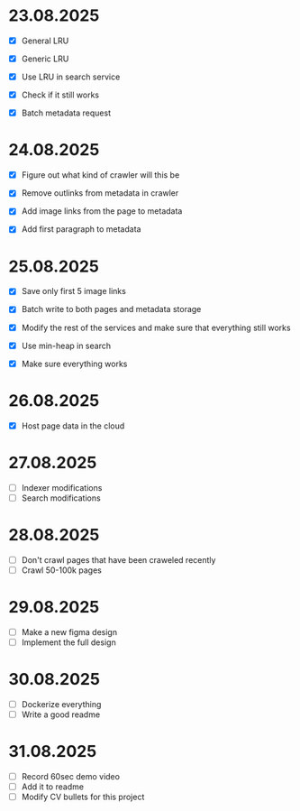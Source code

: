 # 23.08.2025
- [x] General LRU
- [x] Generic LRU
- [x] Use LRU in search service
- [x] Check if it still works
- [x] Batch metadata request


# 24.08.2025
- [x] Figure out what kind of crawler will this be
- [x] Remove outlinks from metadata in crawler
- [x] Add image links from the page to metadata
- [x] Add first paragraph to metadata



# 25.08.2025
- [x] Save only first 5 image links
- [x] Batch write to both pages and metadata storage
- [x] Modify the rest of the services and make sure that everything still works
- [x] Use min-heap in search
- [x] Make sure everything works


# 26.08.2025
- [x] Host page data in the cloud

# 27.08.2025
- [ ] Indexer modifications
- [ ] Search modifications

# 28.08.2025
- [ ] Don't crawl pages that have been craweled recently
- [ ] Crawl 50-100k pages

# 29.08.2025
- [ ] Make a new figma design 
- [ ] Implement the full design

# 30.08.2025
- [ ] Dockerize everything
- [ ] Write a good readme

# 31.08.2025
- [ ] Record 60sec demo video
- [ ] Add it to readme
- [ ] Modify CV bullets for this project

